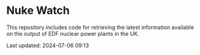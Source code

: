 # Nuke Watch

This repository includes code for retrieving the latest information available on the output of EDF nuclear power plants in the UK.

Last updated: 2024-07-06 09:13